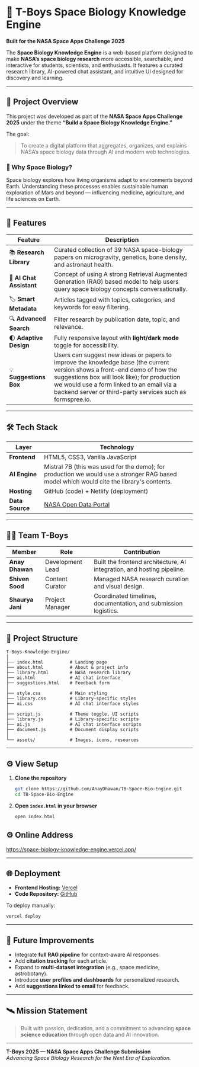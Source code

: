 # 🌌 T-Boys Space Biology Knowledge Engine

**Built for the NASA Space Apps Challenge 2025**

The **Space Biology Knowledge Engine** is a web-based platform designed to make **NASA’s space biology research** more accessible, searchable, and interactive for students, scientists, and enthusiasts. It features a curated research library, AI-powered chat assistant, and intuitive UI designed for discovery and learning.

---

## 🚀 Project Overview

This project was developed as part of the **NASA Space Apps Challenge 2025** under the theme **“Build a Space Biology Knowledge Engine.”**

The goal:  
> To create a digital platform that aggregates, organizes, and explains NASA’s space biology data through AI and modern web technologies.

### 🌱 Why Space Biology?

Space biology explores how living organisms adapt to environments beyond Earth. Understanding these processes enables sustainable human exploration of Mars and beyond — influencing medicine, agriculture, and life sciences on Earth.

---

## 🧩 Features

| Feature | Description |
|----------|-------------|
| 📚 **Research Library** | Curated collection of 39 NASA space-biology papers on microgravity, genetics, bone density, and astronaut health. |
| 🧠 **AI Chat Assistant** | Concept of using A strong Retrieval Augmented Generation (RAG) based model to help users query space biology concepts conversationally. |
| 🏷️ **Smart Metadata** | Articles tagged with topics, categories, and keywords for easy filtering. |
| 🔍 **Advanced Search** | Filter research by publication date, topic, and relevance. |
| 🌓 **Adaptive Design** | Fully responsive layout with **light/dark mode** toggle for accessibility. |
| 💡 **Suggestions Box** | Users can suggest new ideas or papers to improve the knowledge base (the current version shows a front-end demo of how the suggestions box will look like); for production we would use a form linked to an email via a backend server or third-party services such as formspree.io. |

---

## 🛠️ Tech Stack

| Layer | Technology |
|--------|-------------|
| **Frontend** | HTML5, CSS3, Vanilla JavaScript |
| **AI Engine** | Mistral 7B (this was used for the demo); for production we would use a stronger RAG based model which would cite the library's contents. |
| **Hosting** | GitHub (code) + Netlify (deployment) |
| **Data Source** | [NASA Open Data Portal](https://science.nasa.gov/biological-physical/data/) |

---

## 👨‍🚀 Team T-Boys

| Member | Role | Contribution |
|---------|------|--------------|
| **Anay Dhawan** | Development Lead | Built the frontend architecture, AI integration, and hosting pipeline. |
| **Shiven Sood** | Content Curator | Managed NASA research curation and visual design. |
| **Shaurya Jani** | Project Manager | Coordinated timelines, documentation, and submission logistics. |

---

## 🧭 Project Structure

```
T-Boys-Knowledge-Engine/
│
├── index.html          # Landing page
├── about.html          # About & project info
├── library.html        # NASA research library
├── ai.html             # AI chat interface
├── suggestions.html    # Feedback form
│
├── style.css           # Main styling
├── library.css         # Library-specific styles
├── ai.css              # AI chat interface styles
│
├── script.js           # Theme toggle, UI scripts
├── library.js          # Library-specific scripts
├── ai.js               # AI chat interface scripts
├── document.js         # Document display scripts
│
└── assets/             # Images, icons, resources
```

---

## ⚙️ View Setup

1. **Clone the repository**
   ```bash
   git clone https://github.com/AnayDhawan/TB-Space-Bio-Engine.git
   cd TB-Space-Bio-Engine
   ```

2. **Open `index.html` in your browser**
   ```bash
   open index.html
   ```

## ⚙️ Online Address
   https://space-biology-knowledge-engine.vercel.app/

---

## 🌐 Deployment

- **Frontend Hosting:** [Vercel](https://www.vercel.com/)  
- **Code Repository:** [GitHub](https://github.com/AnayDhawan)

To deploy manually:
```bash
vercel deploy
```

---

## 🧪 Future Improvements

- Integrate **full RAG pipeline** for context-aware AI responses.  
- Add **citation tracking** for each article.  
- Expand to **multi-dataset integration** (e.g., space medicine, astrobotany).  
- Introduce **user profiles and dashboards** for personalized research.
- Add **suggestions linked to email** for feedback.  

---

## 🛰️ Mission Statement

> Built with passion, dedication, and a commitment to advancing **space science education** through open data and AI innovation.

---

**T-Boys 2025 — NASA Space Apps Challenge Submission**  
*Advancing Space Biology Research for the Next Era of Exploration.*
